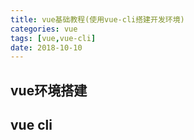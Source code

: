 ```yaml
---
title: vue基础教程(使用vue-cli搭建开发环境)
categories: vue
tags: [vue,vue-cli]
date: 2018-10-10
---
```


## vue环境搭建

## vue cli
